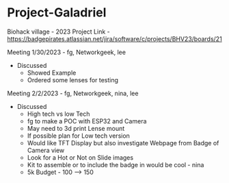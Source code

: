 # Project-Galadriel

Biohack village - 2023
Project Link - https://badgepirates.atlassian.net/jira/software/c/projects/BHV23/boards/21



Meeting 1/30/2023 - fg, Networkgeek, lee
 - Discussed
   - Showed Example
   - Ordered some lenses for testing

Meeting 2/2/2023 - fg, Networkgeek, nina, lee
  - Discussed 
    - High tech vs low Tech
    - fg to make a POC with ESP32 and Camera
    - May need to 3d print Lense mount
    - If possible plan for Low tech version
    - Would like TFT Display but also investigate Webpage from Badge of Camera view
    - Look for a Hot or Not on Slide images
    - Kit to assemble or to include the badge in would be cool - nina
    - 5k Budget - 100 --> 150 
    
